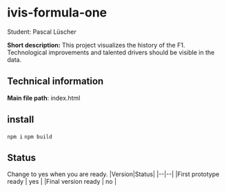# ivis-formula-one

Student: Pascal Lüscher

**Short description:**
This project visualizes the history of the F1. Technological improvements and talented drivers should be visible in the data.

## Technical information
**Main file path**: index.html

## install
```npm i```
```npm build```

## Status
Change to yes when you are ready.
|Version|Status|
|--|--|
|First prototype ready | yes |
|Final version ready  | no |




